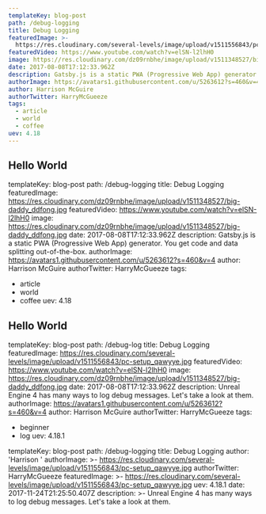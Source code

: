```yaml
---
templateKey: blog-post
path: /debug-logging
title: Debug Logging
featuredImage: >-
  https://res.cloudinary.com/several-levels/image/upload/v1511556843/pc-setup_qawyye.jpg
featuredVideo: https://www.youtube.com/watch?v=elSN-l2lhH0
image: https://res.cloudinary.com/dz09rnbhe/image/upload/v1511348527/big-daddy_ddfong.jpg
date: 2017-08-08T17:12:33.962Z
description: Gatsby.js is a static PWA (Progressive Web App) generator. You get code and data splitting out-of-the-box.
authorImage: https://avatars1.githubusercontent.com/u/5263612?s=460&v=4
author: Harrison McGuire
authorTwitter: HarryMcGueeze
tags:
  - article
  - world
  - coffee
uev: 4.18
---
```

## Hello World




templateKey: blog-post
path: /debug-logging
title: Debug Logging
featuredImage: https://res.cloudinary.com/dz09rnbhe/image/upload/v1511348527/big-daddy_ddfong.jpg
featuredVideo: https://www.youtube.com/watch?v=elSN-l2lhH0
image: https://res.cloudinary.com/dz09rnbhe/image/upload/v1511348527/big-daddy_ddfong.jpg
date: 2017-08-08T17:12:33.962Z
description: Gatsby.js is a static PWA (Progressive Web App) generator. You get code and data splitting out-of-the-box.
authorImage: https://avatars1.githubusercontent.com/u/5263612?s=460&v=4
author: Harrison McGuire
authorTwitter: HarryMcGueeze
tags:
  - article
  - world
  - coffee
uev: 4.18

## Hello World

templateKey: blog-post
path: /debug-log
title: Debug Logging
featuredImage: https://res.cloudinary.com/several-levels/image/upload/v1511556843/pc-setup_qawyye.jpg
featuredVideo: https://www.youtube.com/watch?v=elSN-l2lhH0
image: https://res.cloudinary.com/dz09rnbhe/image/upload/v1511348527/big-daddy_ddfong.jpg
date: 2017-08-08T17:12:33.962Z
description: Unreal Engine 4 has many ways to log debug messages. Let's take a look at
  them.
authorImage: https://avatars1.githubusercontent.com/u/5263612?s=460&v=4
author: Harrison McGuire
authorTwitter: HarryMcGueeze
tags:
  - beginner
  - log
uev: 4.18.1

templateKey: blog-post
path: /debug-logging
title: Debug Logging
author: 'Harrison '
authorImage: >-
  https://res.cloudinary.com/several-levels/image/upload/v1511556843/pc-setup_qawyye.jpg
authorTwitter: HarryMcGueeze
featuredImage: >-
  https://res.cloudinary.com/several-levels/image/upload/v1511556843/pc-setup_qawyye.jpg
uev: 4.18.1
date: 2017-11-24T21:25:50.407Z
description: >-
  Unreal Engine 4 has many ways to log debug messages. Let's take a look at
  them.
